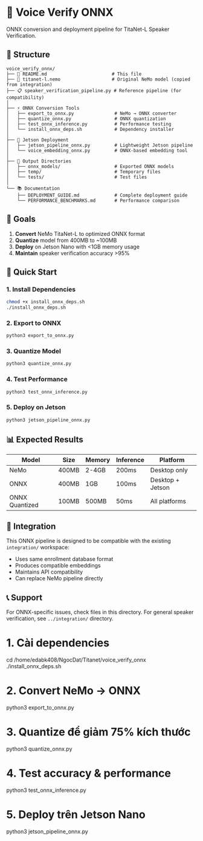 # 🚀 Voice Verify ONNX

ONNX conversion and deployment pipeline for TitaNet-L Speaker Verification.

## 📁 Structure

```
voice_verify_onnx/
├── 📄 README.md                        # This file
├── 🧠 titanet-l.nemo                   # Original NeMo model (copied from integration)
├── 📋 speaker_verification_pipeline.py # Reference pipeline (for compatibility)
│
├── ⚡ ONNX Conversion Tools
│   ├── export_to_onnx.py               # NeMo → ONNX converter
│   ├── quantize_onnx.py                # ONNX quantization
│   ├── test_onnx_inference.py          # Performance testing
│   └── install_onnx_deps.sh            # Dependency installer
│
├── 🤖 Jetson Deployment
│   ├── jetson_pipeline_onnx.py         # Lightweight Jetson pipeline
│   └── voice_embedding_onnx.py         # ONNX-based embedding tool
│
├── 📁 Output Directories
│   ├── onnx_models/                    # Exported ONNX models
│   ├── temp/                           # Temporary files
│   └── tests/                          # Test files
│
└── 📚 Documentation
    ├── DEPLOYMENT_GUIDE.md             # Complete deployment guide
    └── PERFORMANCE_BENCHMARKS.md       # Performance comparison
```

## 🎯 Goals

1. **Convert** NeMo TitaNet-L to optimized ONNX format
2. **Quantize** model from 400MB to ~100MB  
3. **Deploy** on Jetson Nano with <1GB memory usage
4. **Maintain** speaker verification accuracy >95%

## 🚀 Quick Start

### 1. Install Dependencies
```bash
chmod +x install_onnx_deps.sh
./install_onnx_deps.sh
```

### 2. Export to ONNX
```bash
python3 export_to_onnx.py
```

### 3. Quantize Model
```bash
python3 quantize_onnx.py
```

### 4. Test Performance
```bash
python3 test_onnx_inference.py
```

### 5. Deploy on Jetson
```bash
python3 jetson_pipeline_onnx.py
```

## 📊 Expected Results

| Model | Size | Memory | Inference | Platform |
|-------|------|--------|-----------|----------|
| NeMo | 400MB | 2-4GB | 200ms | Desktop only |
| ONNX | 400MB | 1GB | 100ms | Desktop + Jetson |
| ONNX Quantized | 100MB | 500MB | 50ms | All platforms |

## 🔗 Integration

This ONNX pipeline is designed to be compatible with the existing `integration/` workspace:
- Uses same enrollment database format
- Produces compatible embeddings  
- Maintains API compatibility
- Can replace NeMo pipeline directly

## 📞 Support

For ONNX-specific issues, check files in this directory.
For general speaker verification, see `../integration/` directory.


# 1. Cài dependencies
cd /home/edabk408/NgocDat/Titanet/voice_verify_onnx
./install_onnx_deps.sh

# 2. Convert NeMo → ONNX
python3 export_to_onnx.py

# 3. Quantize để giảm 75% kích thước
python3 quantize_onnx.py

# 4. Test accuracy & performance  
python3 test_onnx_inference.py

# 5. Deploy trên Jetson Nano
python3 jetson_pipeline_onnx.py